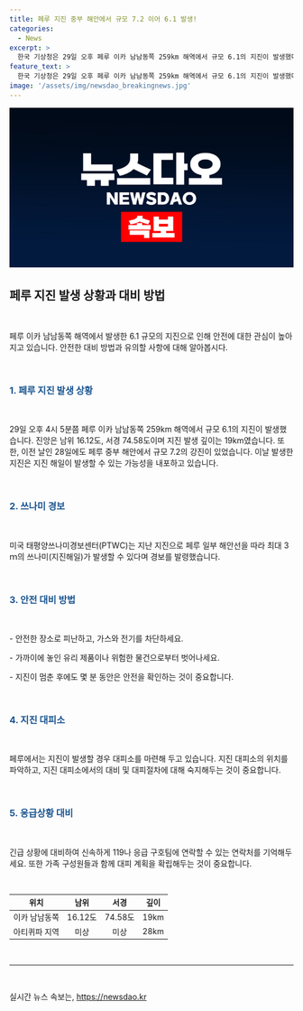 ```yaml
---
title: 페루 지진 중부 해안에서 규모 7.2 이어 6.1 발생!
categories:
  - News
excerpt: >
  한국 기상청은 29일 오후 페루 이카 남남동쪽 259km 해역에서 규모 6.1의 지진이 발생했다고 밝혔다. 지진의 진앙은 남위 16.12도, 서경 74.58도에 위치해 깊이는 19km다. 이 전날에도 페루 중부 해안에서 규모 7.2의 지진이 발생했는데, 미국 태평양쓰나미경보센터는 최대 3m의 쓰나미 경보를 발령했다. 페루는 현재 지진과 쓰나미 피해에 대비 중이다. (150자)
feature_text: >
  한국 기상청은 29일 오후 페루 이카 남남동쪽 259km 해역에서 규모 6.1의 지진이 발생했다고 밝혔다. 지진의 진앙은 남위 16.12도, 서경 74.58도에 위치해 깊이는 19km다. 이 전날에도 페루 중부 해안에서 규모 7.2의 지진이 발생했는데, 미국 태평양쓰나미경보센터는 최대 3m의 쓰나미 경보를 발령했다. 페루는 현재 지진과 쓰나미 피해에 대비 중이다. (150자)
image: '/assets/img/newsdao_breakingnews.jpg'
---
```


<p><img src="/assets/img/newsdao_breakingnews.jpg" alt="firstkoreanews 속보" /></p>

<h2 data-ke-size="size26">페루 지진 발생 상황과 대비 방법</h2>

<p><br></p>

<p data-ke-size="size16">페루 이카 남남동쪽 해역에서 발생한 6.1 규모의 지진으로 인해 안전에 대한 관심이 높아지고 있습니다. 안전한 대비 방법과 유의할 사항에 대해 알아봅시다.</p>

<p><br></p>

<h3><b><span style="color: #1a5490;">1. 페루 지진 발생 상황</span></b></h3>

<p><br></p>

<p data-ke-size="size16">29일 오후 4시 5분쯤 페루 이카 남남동쪽 259km 해역에서 규모 6.1의 지진이 발생했습니다. 진앙은 남위 16.12도, 서경 74.58도이며 지진 발생 깊이는 19km였습니다. 또한, 이전 날인 28일에도 페루 중부 해안에서 규모 7.2의 강진이 있었습니다. 이날 발생한 지진은 지진 해일이 발생할 수 있는 가능성을 내포하고 있습니다.</p>

<p><br></p>

<h3><b><span style="color: #1a5490;">2. 쓰나미 경보</span></b></h3>

<p><br></p>

<p data-ke-size="size16">미국 태평양쓰나미경보센터(PTWC)는 지난 지진으로 페루 일부 해안선을 따라 최대 3ｍ의 쓰나미(지진해일)가 발생할 수 있다며 경보를 발령했습니다.</p>

<p><br></p>

<h3><b><span style="color: #1a5490;">3. 안전 대비 방법</span></b></h3>

<p><br></p>

<p data-ke-size="size16">- 안전한 장소로 피난하고, 가스와 전기를 차단하세요.</p>

<p data-ke-size="size16">- 가까이에 놓인 유리 제품이나 위험한 물건으로부터 벗어나세요.</p>

<p data-ke-size="size16">- 지진이 멈춘 후에도 몇 분 동안은 안전을 확인하는 것이 중요합니다.</p>

<p><br></p>

<h3><b><span style="color: #1a5490;">4. 지진 대피소</span></b></h3>

<p><br></p>

<p data-ke-size="size16">페루에서는 지진이 발생할 경우 대피소를 마련해 두고 있습니다. 지진 대피소의 위치를 파악하고, 지진 대피소에서의 대비 및 대피절차에 대해 숙지해두는 것이 중요합니다.</p>

<p><br></p>

<h3><b><span style="color: #1a5490;">5. 응급상황 대비</span></b></h3>

<p><br></p>

<p data-ke-size="size16">긴급 상황에 대비하여 신속하게 119나 응급 구호팀에 연락할 수 있는 연락처를 기억해두세요. 또한 가족 구성원들과 함께 대피 계획을 확립해두는 것이 중요합니다.</p>

<p><br></p>

<table>
    <thead>
        <tr>
            <th style="text-align: center;">위치</th>
            <th style="text-align: center;">남위</th>
            <th style="text-align: center;">서경</th>
            <th style="text-align: center;">깊이</th>
        </tr>
    </thead>
    <tbody>
        <tr>
            <td style="text-align: center;">이카 남남동쪽</td>
            <td style="text-align: center;">16.12도</td>
            <td style="text-align: center;">74.58도</td>
            <td style="text-align: center;">19km</td>
        </tr>
        <tr>
            <td style="text-align: center;">아티퀴파 지역</td>
            <td style="text-align: center;">미상</td>
            <td style="text-align: center;">미상</td>
            <td style="text-align: center;">28km</td>
        </tr>
    </tbody>
</table>

<p><br>
<hr></p>

<p data-ke-size="size16">&nbsp;</p>
실시간 뉴스 속보는, <a href="https://newsdao.kr" rel="dofollow">https://newsdao.kr</a>


